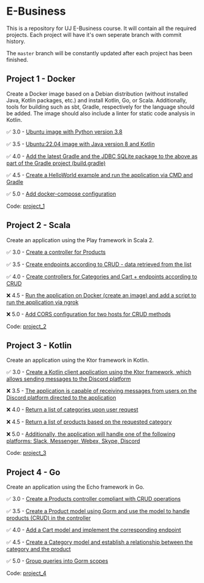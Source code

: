 # E-Business

This is a repository for UJ E-Business course. It will contain all the required projects. Each project will have it's own seperate branch with commit history.

The `master` branch will be constantly updated after each project has been finished.

## Project 1 - Docker

Create a Docker image based on a Debian distribution (without installed Java, Kotlin packages, etc.) and install Kotlin, Go, or Scala. Additionally, tools for building such as sbt, Gradle, respectively for the language should be added. The image should also include a linter for static code analysis in Kotlin.

:white_check_mark: 3.0 - [Ubuntu image with Python version 3.8](https://github.com/frieZZerr/UJ-E-Business/commit/73f0f591d315ee8b1d62a8990b99811331e92d1e)

:white_check_mark: 3.5 - [Ubuntu:22.04 image with Java version 8 and Kotlin](https://github.com/frieZZerr/UJ-E-Business/commit/1eae08f2bbd39ee78c8c51c36d17352be099e6ea)

:white_check_mark: 4.0 - [Add the latest Gradle and the JDBC SQLite package to the above as part of the Gradle project (build.gradle)](https://github.com/frieZZerr/UJ-E-Business/commit/eac1658a933c92a887b61023574033c061363b39)

:white_check_mark: 4.5 - [Create a HelloWorld example and run the application via CMD and Gradle](https://github.com/frieZZerr/UJ-E-Business/commit/224e69a4d95e45453a3bb6c5761a8035450655ab)

:white_check_mark: 5.0 - [Add docker-compose configuration](https://github.com/frieZZerr/UJ-E-Business/commit/67d3d680b5bf157f8d034b77fe38d19e8ded5a20)

Code: [project_1](https://github.com/frieZZerr/UJ-E-Business/tree/project_1)

## Project 2 - Scala

Create an application using the Play framework in Scala 2.

:white_check_mark: 3.0 - [Create a controller for Products](https://github.com/frieZZerr/UJ-E-Business/commit/8e798a98c201ae0a1561a1b6f23b1e10e7bf13a1)

:white_check_mark: 3.5 - [Create endpoints according to CRUD - data retrieved from the list](https://github.com/frieZZerr/UJ-E-Business/commit/d0bce08efa8fe680a602895b622e6ab52b52c09e)

:white_check_mark: 4.0 - [Create controllers for Categories and Cart + endpoints according to CRUD](https://github.com/frieZZerr/UJ-E-Business/commit/f5a1a760b7c72dd593af1395b6d81a7b42081325)

:x: 4.5 - [Run the application on Docker (create an image) and add a script to run the application via ngrok]()

:x: 5.0 - [Add CORS configuration for two hosts for CRUD methods]()

Code: [project_2](https://github.com/frieZZerr/UJ-E-Business/tree/project_2)

## Project 3 - Kotlin

Create an application using the Ktor framework in Kotlin.

:white_check_mark: 3.0 - [Create a Kotlin client application using the Ktor framework, which allows sending messages to the Discord platform](https://github.com/frieZZerr/UJ-E-Business/commit/691e8b85b36bc22281c1bb9d6214eef90a2df673)

:x: 3.5 - [The application is capable of receiving messages from users on the Discord platform directed to the application]()

:x: 4.0 - [Return a list of categories upon user request]()

:x: 4.5 - [Return a list of products based on the requested category]()

:x: 5.0 - [Additionally, the application will handle one of the following platforms: Slack, Messenger, Webex, Skype, Discord]()

Code: [project_3](https://github.com/frieZZerr/UJ-E-Business/tree/project_3)

## Project 4 - Go

Create an application using the Echo framework in Go.

:white_check_mark: 3.0 - [Create a Products controller compliant with CRUD operations](https://github.com/frieZZerr/UJ-E-Business/commit/25492bdbdfc306b0a1aeb6e9fc4f9534c6e67a3f)

:white_check_mark: 3.5 - [Create a Product model using Gorm and use the model to handle products (CRUD) in the controller](https://github.com/frieZZerr/UJ-E-Business/commit/25492bdbdfc306b0a1aeb6e9fc4f9534c6e67a3f)

:white_check_mark: 4.0 - [Add a Cart model and implement the corresponding endpoint](https://github.com/frieZZerr/UJ-E-Business/commit/7da6c4acf9966b994af1df02412b5e9fc4eca74d)

:white_check_mark: 4.5 - [Create a Category model and establish a relationship between the category and the product](https://github.com/frieZZerr/UJ-E-Business/commit/5f3041a6b188985e8be086aea350bfe61099bf0c)

:white_check_mark: 5.0 - [Group queries into Gorm scopes](https://github.com/frieZZerr/UJ-E-Business/commit/348c088d05789c8936bda22ddaa0a38e9f6d439b)

Code: [project_4](https://github.com/frieZZerr/UJ-E-Business/tree/project_4)
